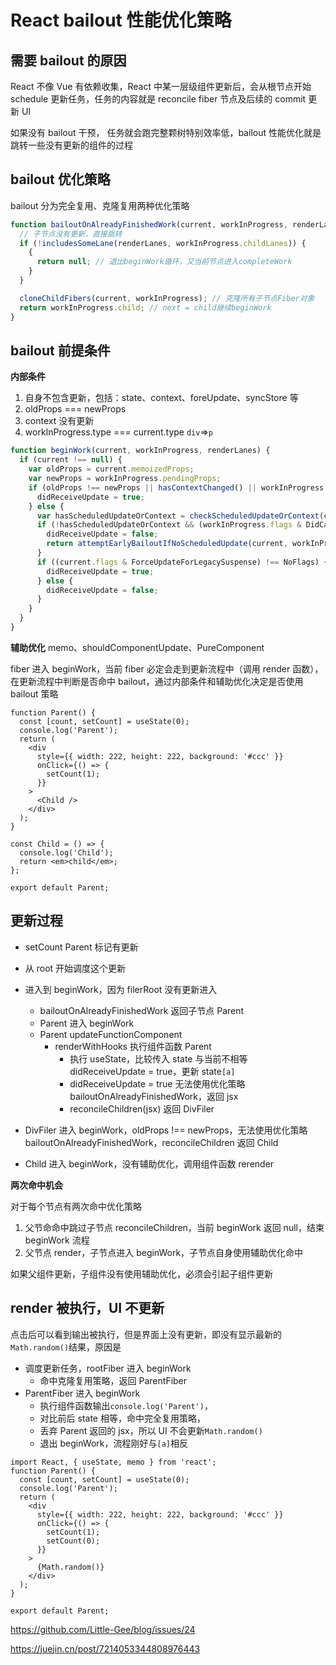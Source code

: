 # React bailout 性能优化策略

## 需要 bailout 的原因

React 不像 Vue 有依赖收集，React 中某一层级组件更新后，会从根节点开始 schedule 更新任务，任务的内容就是 reconcile fiber 节点及后续的 commit 更新 UI

如果没有 bailout 干预， 任务就会跑完整颗树特别效率低，bailout 性能优化就是跳转一些没有更新的组件的过程

## bailout 优化策略

bailout 分为完全复用、克隆复用两种优化策略

```js
function bailoutOnAlreadyFinishedWork(current, workInProgress, renderLanes) {
  // 子节点没有更新，直接跳转
  if (!includesSomeLane(renderLanes, workInProgress.childLanes)) {
    {
      return null; // 退出beginWork循环，又当前节点进入completeWork
    }
  }

  cloneChildFibers(current, workInProgress); // 克隆所有子节点Fiber对象
  return workInProgress.child; // next = child继续beginWork
}
```

## bailout 前提条件

**内部条件**

1. 自身不包含更新，包括：state、context、foreUpdate、syncStore 等
2. oldProps === newProps
3. context 没有更新
4. workInProgress.type === current.type `div`=>`p`

```js
function beginWork(current, workInProgress, renderLanes) {
  if (current !== null) {
    var oldProps = current.memoizedProps;
    var newProps = workInProgress.pendingProps;
    if (oldProps !== newProps || hasContextChanged() || workInProgress.type !== current.type) {
      didReceiveUpdate = true;
    } else {
      var hasScheduledUpdateOrContext = checkScheduledUpdateOrContext(current, renderLanes);
      if (!hasScheduledUpdateOrContext && (workInProgress.flags & DidCapture) === NoFlags) {
        didReceiveUpdate = false;
        return attemptEarlyBailoutIfNoScheduledUpdate(current, workInProgress, renderLanes);
      }
      if ((current.flags & ForceUpdateForLegacySuspense) !== NoFlags) {
        didReceiveUpdate = true;
      } else {
        didReceiveUpdate = false;
      }
    }
  }
}
```

**辅助优化**
memo、shouldComponentUpdate、PureComponent

fiber 进入 beginWork，当前 fiber 必定会走到更新流程中（调用 render 函数），在更新流程中判断是否命中 bailout，通过内部条件和辅助优化决定是否使用 bailout 策略

```tsx | pure
function Parent() {
  const [count, setCount] = useState(0);
  console.log('Parent');
  return (
    <div
      style={{ width: 222, height: 222, background: '#ccc' }}
      onClick={() => {
        setCount(1);
      }}
    >
      <Child />
    </div>
  );
}

const Child = () => {
  console.log('Child');
  return <em>child</em>;
};

export default Parent;
```

## 更新过程

- setCount Parent 标记有更新
- 从 root 开始调度这个更新
- 进入到 beginWork，因为 filerRoot 没有更新进入

  - bailoutOnAlreadyFinishedWork 返回子节点 Parent
  - Parent 进入 beginWork
  - Parent updateFunctionComponent
    - renderWithHooks 执行组件函数 Parent
      - 执行 useState，比较传入 state 与当前不相等 didReceiveUpdate = true，更新 state`[a]`
      - didReceiveUpdate = true 无法使用优化策略 bailoutOnAlreadyFinishedWork，返回 jsx
      - reconcileChildren(jsx) 返回 DivFiler

- DivFiler 进入 beginWork，oldProps !== newProps，无法使用优化策略 bailoutOnAlreadyFinishedWork，reconcileChildren 返回 Child
- Child 进入 beginWork，没有辅助优化，调用组件函数 rerender

**两次命中机会**

对于每个节点有两次命中优化策略

1. 父节命命中跳过子节点 reconcileChildren，当前 beginWork 返回 null，结束 beginWork 流程
2. 父节点 render，子节点进入 beginWork，子节点自身使用辅助优化命中

如果父组件更新，子组件没有使用辅助优化，必须会引起子组件更新

## render 被执行，UI 不更新

点击后可以看到输出被执行，但是界面上没有更新，即没有显示最新的`Math.random()`结果，原因是

- 调度更新任务，rootFiber 进入 beginWork
  - 命中克隆复用策略，返回 ParentFiber
- ParentFiber 进入 beginWork
  - 执行组件函数输出`console.log('Parent')`，
  - 对比前后 state 相等，命中完全复用策略，
  - 丢弃 Parent 返回的 jsx，所以 UI 不会更新`Math.random()`
  - 退出 beginWork，流程刚好与`[a]`相反

```tsx
import React, { useState, memo } from 'react';
function Parent() {
  const [count, setCount] = useState(0);
  console.log('Parent');
  return (
    <div
      style={{ width: 222, height: 222, background: '#ccc' }}
      onClick={() => {
        setCount(1);
        setCount(0);
      }}
    >
      {Math.random()}
    </div>
  );
}

export default Parent;
```

https://github.com/Little-Gee/blog/issues/24

https://juejin.cn/post/7214053344808976443
